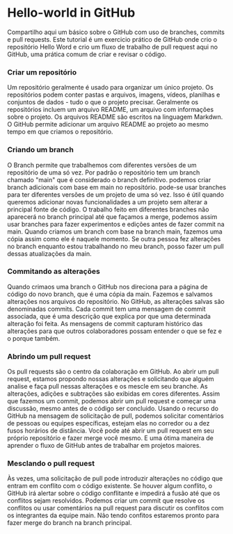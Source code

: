 # **Hello-world in GitHub**
Compartilho aqui um básico sobre o GitHub com uso de branches, commits e pull requests.
Este tutorial é um exercicio prático de GitHub onde crio o repositório Hello Word e crio um fluxo de trabalho de pull request aqui no GitHub, uma prática comum de criar e revisar o código.

### **Criar um repositório** 
  Um repositório geralmente é usado para organizar um único projeto. Os repositórios podem conter pastas e arquivos, imagens, vídeos, planilhas e conjuntos de dados - tudo o que o projeto precisar. Geralmente os repositórios incluem um arquivo README, um arquivo com informações sobre o projeto. Os arquivos README são escritos na linguagem Markdwn. O GitHub permite adicionar um arquivo README ao projeto ao mesmo tempo em que criamos o repositório.
  
### **Criando um branch**
  O Branch permite que trabalhemos com diferentes versões de um repositório de uma só vez.
  Por padrão o repositório tem um branch chamado "main" que é considerado o branch definitivo. podemos criar branch adicionais com base em main no repositório. pode-se usar branches para ter diferentes versões de um projeto de uma só vez. Isso é útil quando queremos adicionar novas funcionalidades a um projeto sem alterar a principal fonte de código. O trabalho feito em diferentes branches não aparecerá no branch principal até que façamos a merge, podemos assim usar branches para fazer experimentos e edições antes de fazer commit na main.
  Quando criamos um branch com base na branch main, fazemos uma cópia assim como ele é naquele momento. Se outra pessoa fez alterações no branch enquanto estou trabalhando no meu branch, posso fazer um pull dessas atualizações da main.
  
### **Commitando as alterações**
  Quando crimaos uma branch o GitHub nos direciona para a página de código do novo branch, que é uma cópia da main.
  Fazemos e salvamos alterações nos arquivos do repositório. No GitHub, as alterações salvas são denominadas commits. Cada commit tem uma mensagem de commit associada, que é uma descrição que explica por que uma determinada alteração foi feita. As mensagens de commit capturam histórico das alterações para que outros colaboradores possam entender o que se fez e o porque também.
  
### Abrindo um pull request
  Os pull requests são o centro da colaboração em GitHub. Ao abrir um pull request, estamos propondo nossas alterações e solicitando que alguém analise e faça pull nessas alterações e os mescle em seu branche. As alterações, adições e subtrações são exibidas em cores diferentes.
  Assim que fazemos um commit, podemos abrir um pull request e começar uma discussão, mesmo antes de o código ser concluido.
  Usando o recurso do GitHub na mensagem de solicitação de pull, podemos solicitar comentários de pessoas ou equipes específicas, estejam elas no corredor ou a dez fusos horários de distância.
  Você pode até abrir um pull request em seu próprio repositório e fazer merge você mesmo. E uma ótima maneira de aprender o fluxo de GitHub antes de trabalhar em projetos maiores.
  
### Mesclando o pull request
  Às vezes, uma solicitação de pull pode introduzir alterações no código que entram em conflito com o código existente. Se houver algum conflito, o GitHub irá alertar sobre o código conflitante e impedirá a fusão até que os conflitos sejam resolvidos. Podemos criar um commit que resolve os conflitos ou usar comentários na pull request para discutir os conflitos com os integrantes da equipe main. Não tendo confitos estaremos pronto para fazer merge do branch na branch principal.
